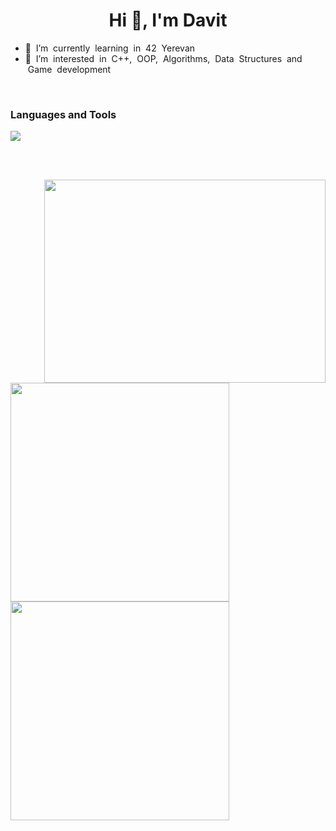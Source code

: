<h1 align="center">Hi 👋, I'm Davit</h1>

<ul>
<li> 🌴 &nbsp;I’m &nbsp;currently &nbsp;learning &nbsp;in &nbsp;42 &nbsp;Yerevan
<li> 👀 &nbsp;I’m &nbsp;interested &nbsp;in &nbsp;C++, &nbsp;OOP,&nbsp; Algorithms,&nbsp; Data &nbsp;Structures&nbsp; and &nbsp;Game &nbsp;development
</ul>

<br>

### Languages and Tools<br>
<img src="https://skillicons.dev/icons?i=c,vim,visualstudio,vscode" />

<br><br>

<img src="https://media.giphy.com/media/qgQUggAC3Pfv687qPC/giphy.gif" align="right" width="450px" height="325px">
<img src="https://github-readme-stats.vercel.app/api?username=araqelian&show_icons=true&theme=tokyonight" width="350px">
<img src="https://github-readme-stats.vercel.app/api/top-langs/?username=araqelian&layout=compact&theme=tokyonight" width="350px">

